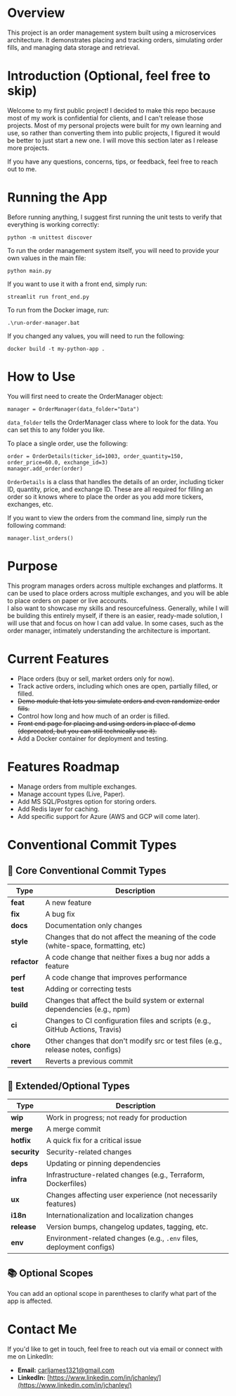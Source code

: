 # Overview

This project is an order management system built using a microservices architecture. It demonstrates placing and tracking orders, simulating order fills, and managing data storage and retrieval.

# Introduction (Optional, feel free to skip)

Welcome to my first public project! I decided to make this repo because most of my work is confidential for clients, and I can't release those projects. Most of my personal projects were built for my own learning and use, so rather than converting them into public projects, I figured it would be better to just start a new one. I will move this section later as I release more projects.

If you have any questions, concerns, tips, or feedback, feel free to reach out to me.

# Running the App

Before running anything, I suggest first running the unit tests to verify that everything is working correctly:

```
python -m unittest discover
```

To run the order management system itself, you will need to provide your own values in the main file:

```
python main.py
```

If you want to use it with a front end, simply run:

```
streamlit run front_end.py
```

To run from the Docker image, run:

```
.\run-order-manager.bat
```

If you changed any values, you will need to run the following:

```
docker build -t my-python-app .
```

# How to Use

You will first need to create the OrderManager object:

```
manager = OrderManager(data_folder="Data")
```

`data_folder` tells the OrderManager class where to look for the data. You can set this to any folder you like.

To place a single order, use the following:

```
order = OrderDetails(ticker_id=1003, order_quantity=150, order_price=60.0, exchange_id=3)
manager.add_order(order)
```

`OrderDetails` is a class that handles the details of an order, including ticker ID, quantity, price, and exchange ID. These are all required for filling an order so it knows where to place the order as you add more tickers, exchanges, etc.

If you want to view the orders from the command line, simply run the following command:

```
manager.list_orders()
```

# Purpose

This program manages orders across multiple exchanges and platforms. It can be used to place orders across multiple exchanges, and you will be able to place orders on paper or live accounts.  
I also want to showcase my skills and resourcefulness. Generally, while I will be building this entirely myself, if there is an easier, ready-made solution, I will use that and focus on how I can add value. In some cases, such as the order manager, intimately understanding the architecture is important.

# Current Features

* Place orders (buy or sell, market orders only for now).
* Track active orders, including which ones are open, partially filled, or filled.
* ~~Demo module that lets you simulate orders and even randomize order fills.~~
* Control how long and how much of an order is filled.
* ~~Front end page for placing and using orders in place of demo (deprecated, but you can still technically use it).~~
* Add a Docker container for deployment and testing.

# Features Roadmap

* Manage orders from multiple exchanges.
* Manage account types (Live, Paper).
* Add MS SQL/Postgres option for storing orders.
* Add Redis layer for caching.
* Add specific support for Azure (AWS and GCP will come later).

# Conventional Commit Types

## 🔧 Core Conventional Commit Types

| Type         | Description                                                                       |
|--------------|-----------------------------------------------------------------------------------|
| **feat**     | A new feature                                                                     |
| **fix**      | A bug fix                                                                         |
| **docs**     | Documentation only changes                                                        |
| **style**    | Changes that do not affect the meaning of the code (white-space, formatting, etc) |
| **refactor** | A code change that neither fixes a bug nor adds a feature                         |
| **perf**     | A code change that improves performance                                           |
| **test**     | Adding or correcting tests                                                        |
| **build**    | Changes that affect the build system or external dependencies (e.g., npm)         |
| **ci**       | Changes to CI configuration files and scripts (e.g., GitHub Actions, Travis)      |
| **chore**    | Other changes that don't modify src or test files (e.g., release notes, configs)  |
| **revert**   | Reverts a previous commit                                                         |

## 🧪 Extended/Optional Types

| Type         | Description                                                         |
|--------------|---------------------------------------------------------------------|
| **wip**      | Work in progress; not ready for production                          |
| **merge**    | A merge commit                                                      |
| **hotfix**   | A quick fix for a critical issue                                    |
| **security** | Security-related changes                                            |
| **deps**     | Updating or pinning dependencies                                    |
| **infra**    | Infrastructure-related changes (e.g., Terraform, Dockerfiles)       |
| **ux**       | Changes affecting user experience (not necessarily features)        |
| **i18n**     | Internationalization and localization changes                       |
| **release**  | Version bumps, changelog updates, tagging, etc.                     |
| **env**      | Environment-related changes (e.g., `.env` files, deployment configs)|

## 📚 Optional Scopes

You can add an optional scope in parentheses to clarify what part of the app is affected.

# Contact Me

If you'd like to get in touch, feel free to reach out via email or connect with me on LinkedIn:

- **Email:** [carljames1321@gmail.com](mailto:carljames1321@gmail.com)
- **LinkedIn:** [https://www.linkedin.com/in/jchanley/](https://www.linkedin.com/in/jchanley/)